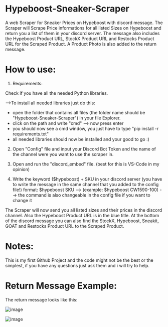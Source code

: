 # Hypeboost-Sneaker-Scraper
A web Scraper for Sneaker Prices on Hypeboost with discord message.
The Scraper will Scrape Price informations for all listed Sizes on Hypeboost and return
you a list of them in your discord server.
The message also includes the Hypeboost Product URL, StockX Product URL and Restocks Product URL for the Scraped Product.
A Product Photo is also added to the return message.




# How to use:

1. Requirements:

Check if you have all the needed Python libraries.

-->To install all needed libraries just do this:
+ open the folder that contains all files (the folder name should be "Hypeboost-Sneaker-Scraper") in your file Explorer.
+ click on the path and write "cmd" --> now press enter
+ you should now see a cmd window, you just have to type "pip install -r requirements.txt" 
+ all needed libraries should now be installed and your good to go :)


2. Open "Config" file and input your Discord Bot Token and the name of the channel were you want to use the scraper in.


3. Open and run the "discord_embed" file. (best for this is VS-Code in my opinion)

4. Write the keyword ($hypeboost) + SKU in your discord server (you have to write the message in the same channel that you added to the config file!)
   format: $hypeboost SKU --> (example: $hypeboost CW1590-100)
   --> the command is also changeable in the config file if you want to change it


The Scraper will now send you all listed sizes and their prices in the discord channel.
Also the Hypeboost Product URL is in the blue title.
At the bottom of the discord message you can also find the StockX, Hypeboost, Sneakit, GOAT and Restocks Product URL to the Scraped Product.




# Notes:
This is my first Github Project and the code might not be the best or the simplest,
if you have any questions just ask them and i will try to help.



# Return Message Example:
The return message looks like this:



![image](https://user-images.githubusercontent.com/103487648/224489952-e95f860c-2228-41da-92a7-962143388034.png)





![image](https://user-images.githubusercontent.com/103487648/224490029-da18842a-65e2-4532-b255-0d3c9d70bcdb.png)

